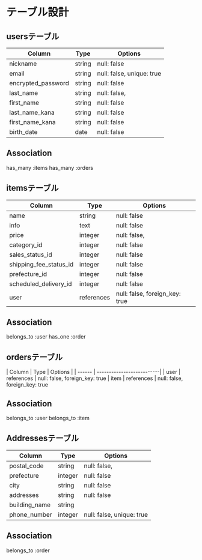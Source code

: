 # テーブル設計

## usersテーブル

| Column              | Type    | Options                            |
| ------------------- | ------- | -----------------------------------|
| nickname            | string  | null: false                        |
| email               | string  | null: false, unique: true          |
| encrypted_password  | string  | null: false                        |
| last_name           | string  | null: false,                       |
| first_name          | string  | null: false                        |
| last_name_kana      | string  | null: false                        |
| first_name_kana     | string  | null: false                        |
| birth_date          | date    | null: false                        |

## Association

has_many :items
has_many :orders

## itemsテーブル

| Column              | Type       | Options                            |
| ---------------------- | -------    | ---------------------------------- |
| name                   | string     | null: false                        |
| info                   | text       | null: false                        |
| price                  | integer    | null: false,                       |
| category_id            | integer    | null: false                        |
| sales_status_id        | integer    | null: false                        |
| shipping_fee_status_id | integer    | null: false                        |
| prefecture_id          | integer    | null: false                        |
| scheduled_delivery_id  | integer    | null: false                        |
| user                   | references | null: false, foreign_key: true     |

## Association

belongs_to :user
has_one :order

## ordersテーブル

| Column | Type       | Options                   |
| ------ | --------------------------|
| user   | references | null: false, foreign_key: true
| item   | references | null: false, foreign_key: true

## Association

belongs_to :user
belongs_to :item

## Addressesテーブル

| Column              | Type        | Options                                          |
| ------------------- | -------     | -------------------------------------------------|
| postal_code         | string      | null: false,                                     |
| prefecture          | integer     | null: false                                      |
| city                | string      | null: false                                      |
| addresses           | string      | null: false                                      |
| building_name       | string      |                                                  |
| phone_number        | integer     | null: false,                       unique: true |

## Association

belongs_to :order